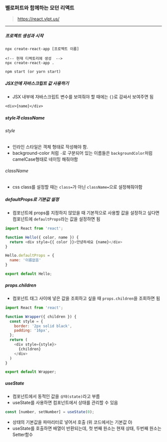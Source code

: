 ### 벨로퍼트와 함께하는 모던 리액트
> https://react.vlpt.us/
---
##### 프로젝트 생성과 시작
```
npx create-react-app [프로젝트 이름]

<!-- 현재 디렉토리에 생성  -->
npx create-react-app .

npm start (or yarn start)
```

#####  JSX안에 자바스크립트 값 사용하기
- JSX 내부에 자바스크립트 변수를 보여줘야 할 때에는 `{}`로 감싸서 보여주면 됨
```
<div>{name}</div>
```

##### style과 className 
###### style 
- 인라인 스타일은 객체 형태로 작성해야 함. 
- background-color 처럼 `-`로 구분되어 있는 이름들은 `backgroundColor`처럼 camelCase형태로 네이밍 해줘야함

###### className
- css class를 설정할 때는 `class=`가 아닌 `className=`으로 설정해줘야함


##### defaultProps로 기본값 설정
- 컴포넌트에 props를 지정하지 않았을 때 기본적으로 사용할 값을 설정하고 싶다면 컴포넌트에 `defaultProps`라는 값을 설정하면 됨
```javascript
import React from 'react';

function Hello({ color, name }) {
  return <div style={{ color }}>안녕하세요 {name}</div>
}

Hello.defaultProps = {
  name: '이름없음'
}

export default Hello;
```

##### props.children
- 컴포넌트 태그 사이에 넣은 값을 조회하고 싶을 때 `props.children`을 조회하면 됨
```javascript
import React from 'react';

function Wrapper({ children }) {
  const style = {
    border: '2px solid black',
    padding: '16px',
  };
  return (
    <div style={style}>
      {children}
    </div>
  )
}

export default Wrapper;
```

##### useState
- 컴포넌트에서 동적인 값을 `상태(state)`라고 부름
- useState를 사용하면 컴포넌트에서 상태를 관리할 수 있음
```javascript
const [number, setNumber] = useState(0);
```
- 상태의 기본값을 파마리터로 넣어서 호출 (위 코드에서는 기본값 0)
- useState를 호출하면 배열이 반환되는데, 첫 번째 원소는 현재 상태, 두번째 원소는 Setter함수
